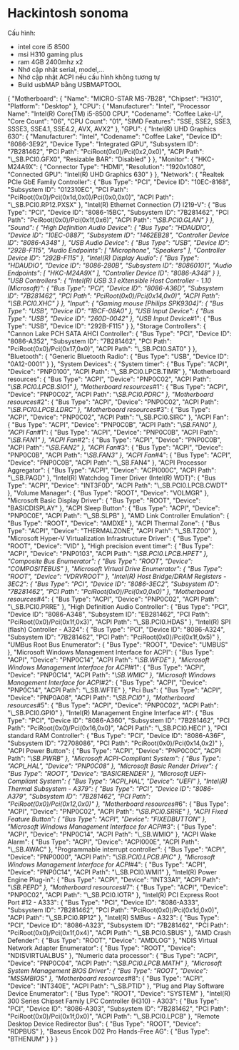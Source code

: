# Hackintosh sonoma
Cấu hình:

- intel core i5 8500
- msi H310 gaming plus
- ram 4GB 2400mhz x2
- Nhớ cập nhật serial, model,...
- Nhớ cập nhật ACPI nếu cấu hình không tương tự
- Build usbMAP bằng USBMAPTOOL

{
    "Motherboard": {
        "Name": "MICRO-STAR MS-7B28",
        "Chipset": "H310",
        "Platform": "Desktop"
    },
    "CPU": {
        "Manufacturer": "Intel",
        "Processor Name": "Intel(R) Core(TM) i5-8500 CPU",
        "Codename": "Coffee Lake-U",
        "Core Count": "06",
        "CPU Count": "01",
        "SIMD Features": "SSE, SSE2, SSE3, SSSE3, SSE4.1, SSE4.2, AVX, AVX2"
    },
    "GPU": {
        "Intel(R) UHD Graphics 630": {
            "Manufacturer": "Intel",
            "Codename": "Coffee Lake",
            "Device ID": "8086-3E92",
            "Device Type": "Integrated GPU",
            "Subsystem ID": "7B281462",
            "PCI Path": "PciRoot(0x0)/Pci(0x2,0x0)",
            "ACPI Path": "\\_SB.PCI0.GFX0",
            "Resizable BAR": "Disabled"
        }
    },
    "Monitor": {
        "HKC-M24A9X": {
            "Connector Type": "HDMI",
            "Resolution": "1920x1080",
            "Connected GPU": "Intel(R) UHD Graphics 630"
        }
    },
    "Network": {
        "Realtek PCIe GbE Family Controller": {
            "Bus Type": "PCI",
            "Device ID": "10EC-8168",
            "Subsystem ID": "012310EC",
            "PCI Path": "PciRoot(0x0)/Pci(0x1d,0x0)/Pci(0x0,0x0)",
            "ACPI Path": "\\_SB.PCI0.RP12.PXSX"
        },
        "Intel(R) Ethernet Connection (7) I219-V": {
            "Bus Type": "PCI",
            "Device ID": "8086-15BC",
            "Subsystem ID": "7B281462",
            "PCI Path": "PciRoot(0x0)/Pci(0x1f,0x6)",
            "ACPI Path": "\\_SB.PCI0.GLAN"
        }
    },
    "Sound": {
        "High Definition Audio Device": {
            "Bus Type": "HDAUDIO",
            "Device ID": "10EC-0887",
            "Subsystem ID": "1462EB28",
            "Controller Device ID": "8086-A348"
        },
        "USB Audio Device": {
            "Bus Type": "USB",
            "Device ID": "292B-F115",
            "Audio Endpoints": [
                "Microphone",
                "Speakers"
            ],
            "Controller Device ID": "292B-F115"
        },
        "Intel(R) Display Audio": {
            "Bus Type": "HDAUDIO",
            "Device ID": "8086-280B",
            "Subsystem ID": "80860101",
            "Audio Endpoints": [
                "HKC-M24A9X"
            ],
            "Controller Device ID": "8086-A348"
        }
    },
    "USB Controllers": {
        "Intel(R) USB 3.1 eXtensible Host Controller - 1.10 (Microsoft)": {
            "Bus Type": "PCI",
            "Device ID": "8086-A36D",
            "Subsystem ID": "7B281462",
            "PCI Path": "PciRoot(0x0)/Pci(0x14,0x0)",
            "ACPI Path": "\\_SB.PCI0.XHC_"
        }
    },
    "Input": {
        "Gaming mouse [Philips SPK9304]": {
            "Bus Type": "USB",
            "Device ID": "1BCF-08A0"
        },
        "USB Input Device": {
            "Bus Type": "USB",
            "Device ID": "260D-0042"
        },
        "USB Input Device_#1": {
            "Bus Type": "USB",
            "Device ID": "292B-F115"
        }
    },
    "Storage Controllers": {
        "Cannon Lake PCH SATA AHCI Controller": {
            "Bus Type": "PCI",
            "Device ID": "8086-A352",
            "Subsystem ID": "7B281462",
            "PCI Path": "PciRoot(0x0)/Pci(0x17,0x0)",
            "ACPI Path": "\\_SB.PCI0.SAT0"
        }
    },
    "Bluetooth": {
        "Generic Bluetooth Radio": {
            "Bus Type": "USB",
            "Device ID": "0A12-0001"
        }
    },
    "System Devices": {
        "System timer": {
            "Bus Type": "ACPI",
            "Device": "PNP0100",
            "ACPI Path": "\\_SB.PCI0.LPCB.TIMR"
        },
        "Motherboard resources": {
            "Bus Type": "ACPI",
            "Device": "PNP0C02",
            "ACPI Path": "\\_SB.PCI0.LPCB.SIO1"
        },
        "Motherboard resources_#1": {
            "Bus Type": "ACPI",
            "Device": "PNP0C02",
            "ACPI Path": "\\_SB.PCI0.PDRC"
        },
        "Motherboard resources_#2": {
            "Bus Type": "ACPI",
            "Device": "PNP0C02",
            "ACPI Path": "\\_SB.PCI0.LPCB.LDRC"
        },
        "Motherboard resources_#3": {
            "Bus Type": "ACPI",
            "Device": "PNP0C02",
            "ACPI Path": "\\_SB.PCI0.SIRC"
        },
        "ACPI Fan": {
            "Bus Type": "ACPI",
            "Device": "PNP0C0B",
            "ACPI Path": "\\_SB.FAN0"
        },
        "ACPI Fan_#1": {
            "Bus Type": "ACPI",
            "Device": "PNP0C0B",
            "ACPI Path": "\\_SB.FAN1"
        },
        "ACPI Fan_#2": {
            "Bus Type": "ACPI",
            "Device": "PNP0C0B",
            "ACPI Path": "\\_SB.FAN2"
        },
        "ACPI Fan_#3": {
            "Bus Type": "ACPI",
            "Device": "PNP0C0B",
            "ACPI Path": "\\_SB.FAN3"
        },
        "ACPI Fan_#4": {
            "Bus Type": "ACPI",
            "Device": "PNP0C0B",
            "ACPI Path": "\\_SB.FAN4"
        },
        "ACPI Processor Aggregator": {
            "Bus Type": "ACPI",
            "Device": "ACPI000C",
            "ACPI Path": "\\_SB.PAGD"
        },
        "Intel(R) Watchdog Timer Driver (Intel(R) WDT)": {
            "Bus Type": "ACPI",
            "Device": "INT3F0D",
            "ACPI Path": "\\_SB.PCI0.LPCB.CWDT"
        },
        "Volume Manager": {
            "Bus Type": "ROOT",
            "Device": "VOLMGR"
        },
        "Microsoft Basic Display Driver": {
            "Bus Type": "ROOT",
            "Device": "BASICDISPLAY"
        },
        "ACPI Sleep Button": {
            "Bus Type": "ACPI",
            "Device": "PNP0C0E",
            "ACPI Path": "\\_SB.SLPB"
        },
        "AMD Link Controller Emulation": {
            "Bus Type": "ROOT",
            "Device": "AMDXE"
        },
        "ACPI Thermal Zone": {
            "Bus Type": "ACPI",
            "Device": "THERMALZONE",
            "ACPI Path": "\\_SB.TZ00"
        },
        "Microsoft Hyper-V Virtualization Infrastructure Driver": {
            "Bus Type": "ROOT",
            "Device": "VID"
        },
        "High precision event timer": {
            "Bus Type": "ACPI",
            "Device": "PNP0103",
            "ACPI Path": "\\_SB.PCI0.LPCB.HPET"
        },
        "Composite Bus Enumerator": {
            "Bus Type": "ROOT",
            "Device": "COMPOSITEBUS"
        },
        "Microsoft Virtual Drive Enumerator": {
            "Bus Type": "ROOT",
            "Device": "VDRVROOT"
        },
        "Intel(R) Host Bridge/DRAM Registers - 3EC2": {
            "Bus Type": "PCI",
            "Device ID": "8086-3EC2",
            "Subsystem ID": "7B281462",
            "PCI Path": "PciRoot(0x0)/Pci(0x0,0x0)"
        },
        "Motherboard resources_#4": {
            "Bus Type": "ACPI",
            "Device": "PNP0C02",
            "ACPI Path": "\\_SB.PCI0.PRRE"
        },
        "High Definition Audio Controller": {
            "Bus Type": "PCI",
            "Device ID": "8086-A348",
            "Subsystem ID": "EB281462",
            "PCI Path": "PciRoot(0x0)/Pci(0x1f,0x3)",
            "ACPI Path": "\\_SB.PCI0.HDAS"
        },
        "Intel(R) SPI (flash) Controller - A324": {
            "Bus Type": "PCI",
            "Device ID": "8086-A324",
            "Subsystem ID": "7B281462",
            "PCI Path": "PciRoot(0x0)/Pci(0x1f,0x5)"
        },
        "UMBus Root Bus Enumerator": {
            "Bus Type": "ROOT",
            "Device": "UMBUS"
        },
        "Microsoft Windows Management Interface for ACPI": {
            "Bus Type": "ACPI",
            "Device": "PNP0C14",
            "ACPI Path": "\\_SB.WFDE"
        },
        "Microsoft Windows Management Interface for ACPI_#1": {
            "Bus Type": "ACPI",
            "Device": "PNP0C14",
            "ACPI Path": "\\_SB.WMIC"
        },
        "Microsoft Windows Management Interface for ACPI_#2": {
            "Bus Type": "ACPI",
            "Device": "PNP0C14",
            "ACPI Path": "\\_SB.WFTE"
        },
        "Pci Bus": {
            "Bus Type": "ACPI",
            "Device": "PNP0A08",
            "ACPI Path": "\\_SB.PCI0"
        },
        "Motherboard resources_#5": {
            "Bus Type": "ACPI",
            "Device": "PNP0C02",
            "ACPI Path": "\\_SB.PCI0.GPI0"
        },
        "Intel(R) Management Engine Interface #1": {
            "Bus Type": "PCI",
            "Device ID": "8086-A360",
            "Subsystem ID": "7B281462",
            "PCI Path": "PciRoot(0x0)/Pci(0x16,0x0)",
            "ACPI Path": "\\_SB.PCI0.HECI"
        },
        "PCI standard RAM Controller": {
            "Bus Type": "PCI",
            "Device ID": "8086-A36F",
            "Subsystem ID": "72708086",
            "PCI Path": "PciRoot(0x0)/Pci(0x14,0x2)"
        },
        "ACPI Power Button": {
            "Bus Type": "ACPI",
            "Device": "PNP0C0C",
            "ACPI Path": "\\_SB.PWRB"
        },
        "Microsoft ACPI-Compliant System": {
            "Bus Type": "ACPI_HAL",
            "Device": "PNP0C08"
        },
        "Microsoft Basic Render Driver": {
            "Bus Type": "ROOT",
            "Device": "BASICRENDER"
        },
        "Microsoft UEFI-Compliant System": {
            "Bus Type": "ACPI_HAL",
            "Device": "UEFI"
        },
        "Intel(R) Thermal Subsystem - A379": {
            "Bus Type": "PCI",
            "Device ID": "8086-A379",
            "Subsystem ID": "7B281462",
            "PCI Path": "PciRoot(0x0)/Pci(0x12,0x0)"
        },
        "Motherboard resources_#6": {
            "Bus Type": "ACPI",
            "Device": "PNP0C02",
            "ACPI Path": "\\_SB.PCI0.SRRE"
        },
        "ACPI Fixed Feature Button": {
            "Bus Type": "ACPI",
            "Device": "FIXEDBUTTON"
        },
        "Microsoft Windows Management Interface for ACPI_#3": {
            "Bus Type": "ACPI",
            "Device": "PNP0C14",
            "ACPI Path": "\\_SB.WMIO"
        },
        "ACPI Wake Alarm": {
            "Bus Type": "ACPI",
            "Device": "ACPI000E",
            "ACPI Path": "\\_SB.AWAC"
        },
        "Programmable interrupt controller": {
            "Bus Type": "ACPI",
            "Device": "PNP0000",
            "ACPI Path": "\\_SB.PCI0.LPCB.IPIC"
        },
        "Microsoft Windows Management Interface for ACPI_#4": {
            "Bus Type": "ACPI",
            "Device": "PNP0C14",
            "ACPI Path": "\\_SB.PCI0.WMI1"
        },
        "Intel(R) Power Engine Plug-in": {
            "Bus Type": "ACPI",
            "Device": "INT33A1",
            "ACPI Path": "\\_SB.PEPD"
        },
        "Motherboard resources_#7": {
            "Bus Type": "ACPI",
            "Device": "PNP0C02",
            "ACPI Path": "\\_SB.PCI0.IOTR"
        },
        "Intel(R) PCI Express Root Port #12 - A333": {
            "Bus Type": "PCI",
            "Device ID": "8086-A333",
            "Subsystem ID": "7B281462",
            "PCI Path": "PciRoot(0x0)/Pci(0x1d,0x0)",
            "ACPI Path": "\\_SB.PCI0.RP12"
        },
        "Intel(R) SMBus - A323": {
            "Bus Type": "PCI",
            "Device ID": "8086-A323",
            "Subsystem ID": "7B281462",
            "PCI Path": "PciRoot(0x0)/Pci(0x1f,0x4)",
            "ACPI Path": "\\_SB.PCI0.SBUS"
        },
        "AMD Crash Defender": {
            "Bus Type": "ROOT",
            "Device": "AMDLOG"
        },
        "NDIS Virtual Network Adapter Enumerator": {
            "Bus Type": "ROOT",
            "Device": "NDISVIRTUALBUS"
        },
        "Numeric data processor": {
            "Bus Type": "ACPI",
            "Device": "PNP0C04",
            "ACPI Path": "\\_SB.PCI0.LPCB.MATH"
        },
        "Microsoft System Management BIOS Driver": {
            "Bus Type": "ROOT",
            "Device": "MSSMBIOS"
        },
        "Motherboard resources_#8": {
            "Bus Type": "ACPI",
            "Device": "INT340E",
            "ACPI Path": "\\_SB.PTID"
        },
        "Plug and Play Software Device Enumerator": {
            "Bus Type": "ROOT",
            "Device": "SYSTEM"
        },
        "Intel(R) 300 Series Chipset Family LPC Controller (H310) - A303": {
            "Bus Type": "PCI",
            "Device ID": "8086-A303",
            "Subsystem ID": "7B281462",
            "PCI Path": "PciRoot(0x0)/Pci(0x1f,0x0)",
            "ACPI Path": "\\_SB.PCI0.LPCB"
        },
        "Remote Desktop Device Redirector Bus": {
            "Bus Type": "ROOT",
            "Device": "RDPBUS"
        },
        "Baseus Encok D02 Pro Hands-Free AG": {
            "Bus Type": "BTHENUM"
        }
    }
}